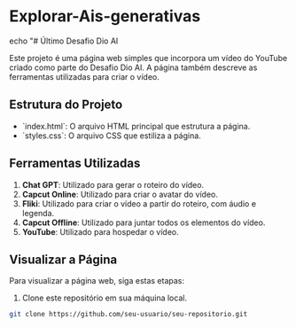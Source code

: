 # Explorar-Ais-generativas

echo "# Último Desafio Dio AI

Este projeto é uma página web simples que incorpora um vídeo do YouTube criado como parte do Desafio Dio AI. A página também descreve as ferramentas utilizadas para criar o vídeo.

## Estrutura do Projeto

- \`index.html\`: O arquivo HTML principal que estrutura a página.
- \`styles.css\`: O arquivo CSS que estiliza a página.

## Ferramentas Utilizadas

1. **Chat GPT**: Utilizado para gerar o roteiro do vídeo.
2. **Capcut Online**: Utilizado para criar o avatar do vídeo.
3. **Fliki**: Utilizado para criar o vídeo a partir do roteiro, com áudio e legenda.
4. **Capcut Offline**: Utilizado para juntar todos os elementos do vídeo.
5. **YouTube**: Utilizado para hospedar o vídeo.

## Visualizar a Página

Para visualizar a página web, siga estas etapas:

1. Clone este repositório em sua máquina local.
```bash
git clone https://github.com/seu-usuario/seu-repositorio.git
